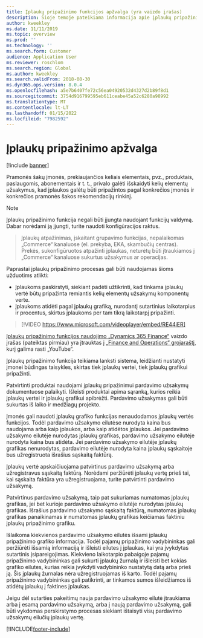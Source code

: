 ```yaml
---
title: Įplaukų pripažinimo funkcijos apžvalga (yra vaizdo įrašas)
description: Šioje temoje pateikiama informacija apie įplaukų pripažinimo funkciją. Šia funkcija teikiama lanksti sistema, leidžianti nustatyti įmonei būdingas taisykles, skirtas kelių elementų užsakymų tiek įplaukų vertei, tiek įplaukų grafikui pripažinti.
author: kweekley
ms.date: 11/11/2019
ms.topic: overview
ms.prod: ''
ms.technology: ''
ms.search.form: Customer
audience: Application User
ms.reviewer: roschlom
ms.search.region: Global
ms.author: kweekley
ms.search.validFrom: 2018-08-30
ms.dyn365.ops.version: 8.0.4
ms.openlocfilehash: a5e7b6407fe72c56ea04920532d4327d2b89f8d1
ms.sourcegitcommit: 3754d916799595eb611ceabe45a52c6280a98992
ms.translationtype: MT
ms.contentlocale: lt-LT
ms.lasthandoff: 01/15/2022
ms.locfileid: "7982592"
---
```

# <a name="revenue-recognition-overview"></a>Įplaukų pripažinimo apžvalga

[!include [banner](../includes/banner.md)]

Pramonės šakų įmonės, prekiaujančios keliais elementais, pvz., produktais, paslaugomis, abonementais ir t. t., privalo galėti išskaidyti kelių elementų užsakymus, kad įplaukos galėtų būti pripažintos pagal konkrečios įmonės ir konkrečios pramonės šakos rekomendacijų rinkinį.

> [!NOTE]
> Įplaukų pripažinimo funkcija negali būti įjungta naudojant funkcijų valdymą. Dabar norėdami ją įjungti, turite naudoti konfigūracijos raktus.

> Įplaukų atpažinimas, įskaitant grupavimo funkcijas, nepalaikomas „Commerce“ kanaluose (el. prekyba, EKA, skambučių centras). Prekės, sukonfigūruotos atpažinti įplaukas, neturėtų būti įtraukiamos į „Commerce“ kanaluose sukurtus užsakymus ar operacijas.

Paprastai įplaukų pripažinimo procesas gali būti naudojamas šioms užduotims atlikti:

* Įplaukoms paskirstyti, siekiant padėti užtikrinti, kad tinkama įplaukų vertė būtų pripažinta remiantis kelių elementų užsakymų komponentų verte.
* Įplaukoms atidėti pagal įplaukų grafiką, nurodantį sutartinius laikotarpius ir procentus, skirtus įplaukoms per tam tikrą laikotarpį pripažinti.

> [!VIDEO https://www.microsoft.com/videoplayer/embed/RE44iER]

[Įplaukų pripažinimo funkcijos naudojimo „Dynamics 365 Finance“](https://youtu.be/v3amIsiqvoo) vaizdo įrašas (pateiktas pirmiau) yra įtrauktas į [„Finance and Operations“ grojaraštį](https://www.youtube.com/playlist?list=PLcakwueIHoT_SYfIaPGoOhloFoCXiUSyW), kurį galima rasti „YouTube“.

Įplaukų pripažinimo funkcija teikiama lanksti sistema, leidžianti nustatyti įmonei būdingas taisykles, skirtas tiek įplaukų vertei, tiek įplaukų grafikui pripažinti.

Patvirtinti produktai naudojami įplaukų pripažinimui pardavimo užsakymų dokumentuose palaikyti. Išleisti produktai apima sąranką, kurios reikia įplaukų vertei ir įplaukų grafikui apibrėžti. Pardavimo užsakymas gali būti sukurtas iš laiko ir medžiagų projekto.

Įmonės gali naudoti įplaukų grafiko funkcijas nenaudodamos įplaukų vertės funkcijos. Todėl pardavimo užsakymo eilutėse nurodyta kaina bus naudojama arba kaip įplaukos, arba kaip atidėtos įplaukos. Jei pardavimo užsakymo eilutėje nurodytas įplaukų grafikas, pardavimo užsakymo eilutėje nurodyta kaina bus atidėta. Jei pardavimo užsakymo eilutėje įplaukų grafikas nenurodytas, pardavimo eilutėje nurodyta kaina įplaukų sąskaitoje bus užregistruota išrašius sąskaitą faktūrą.

Įplaukų vertė apskaičiuojama patvirtinus pardavimo užsakymą arba užregistravus sąskaitą faktūrą. Norėdami peržiūrėti įplaukų vertę prieš tai, kai sąskaita faktūra yra užregistruojama, turite patvirtinti pardavimo užsakymą.

Patvirtinus pardavimo užsakymą, taip pat sukuriamas numatomas įplaukų grafikas, jei bet kurioje pardavimo užsakymo eilutėje nurodytas įplaukų grafikas. Išrašius pardavimo užsakymo sąskaitą faktūrą, numatomas įplaukų grafikas panaikinamas ir numatomas įplaukų grafikas keičiamas faktiniu įplaukų pripažinimo grafiku.

Išlaikoma kiekvienos pardavimo užsakymo eilutės išsami įplaukų pripažinimo grafiko informacija. Todėl pajamų pripažinimo vadybininkas gali peržiūrėti išsamią informaciją ir išleisti eilutes į įplaukas, kai yra įvykdytas sutartinis įsipareigojimas. Kiekvieno laikotarpio pabaigoje pajamų pripažinimo vadybininkas gali sukurti įplaukų žurnalą ir išleisti bet kokias grafiko eilutes, kurias reikia įvykdyti vadybininko nustatytą datą arba prieš ją. Šis įplaukų žurnalas nėra užregistruojamas iš karto. Todėl pajamų pripažinimo vadybininkas gali patikrinti, ar tinkamos sumos išleidžiamos iš atidėtų įplaukų į faktines įplaukas.

Jeigu dėl sutarties pakeitimų nauja pardavimo užsakymo eilutė įtraukiama arba į esamą pardavimo užsakymą, arba į naują pardavimo užsakymą, gali būti vykdomas perskirstymo procesas siekiant ištaisyti visų pardavimo užsakymų eilučių įplaukų vertę.


[!INCLUDE[footer-include](../../includes/footer-banner.md)]
